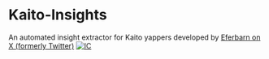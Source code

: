 # Kaito-Insights
An automated insight extractor for Kaito yappers
developed by [Eferbarn on X (formerly Twitter)](https://x.com/eferbarn)
[![IC](https://github.com/user-attachments/assets/5dc0bbd9-ea19-4bd3-bbcb-eec29bb5e703)](https://x.com/eferbarn)
